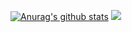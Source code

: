 [![Anurag's github stats](https://github-readme-stats.vercel.app/api?username=davetpj)](https://github.com/anuraghazra/github-readme-stats)
<a href="https://www.python.org" target="_blank"><img src="https://img.shields.io/badge/Python-#3776AB?style=flat-square&logo=Python&logoColor=white"/></a>
<!--
**davetpj/davetpj** is a ✨ _special_ ✨ repository because its `README.md` (this file) appears on your GitHub profile.

Here are some ideas to get you started:

- 🔭 I’m currently working on ...
- 🌱 I’m currently learning ...
- 👯 I’m looking to collaborate on ...
- 🤔 I’m looking for help with ...
- 💬 Ask me about ...
- 📫 How to reach me: ...
- 😄 Pronouns: ...
- ⚡ Fun fact: ...
-->
